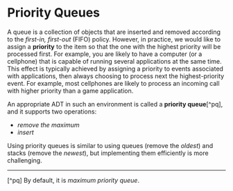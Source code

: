 # Priority Queues
A queue is a collection of objects that are inserted and removed according to the *first-in, first-out* (FIFO) policy. However, in practice, we would like to assign a **priority** to the item so that the one with the highest priority will be processed first. For example, you are likely to have a computer (or a cellphone) that is capable of running several applications at the same time. This effect is typically achieved by assigning a priority to events associated with applications, then always choosing to process next the highest-priority event. For example, most cellphones are likely to process an incoming call with higher priority than a game application.

An appropriate ADT in such an environment is called a **priority queue**[^pq], and it supports two operations:
- *remove the maximum*
- *insert*

Using priority queues is similar to using queues (remove the *oldest*) and stacks (remove the *newest*), but implementing them efficiently is more challenging.

---
[^pq] By default, it is *maximum priority queue*.


